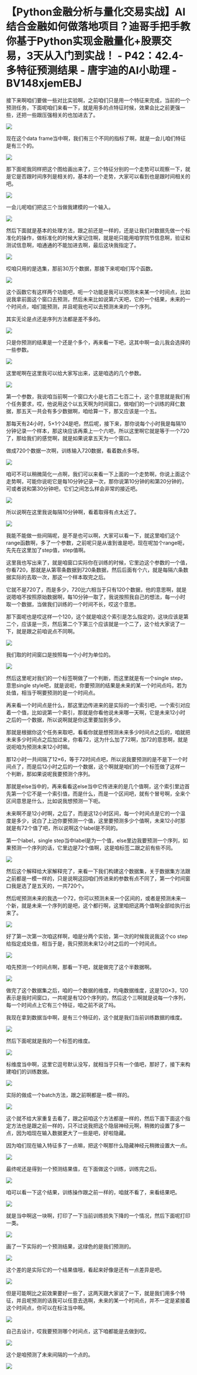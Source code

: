 # 【Python金融分析与量化交易实战】AI结合金融如何做落地项目？迪哥手把手教你基于Python实现金融量化+股票交易，3天从入门到实战！ - P42：42.4-多特征预测结果 - 唐宇迪的AI小助理 - BV148xjemEBJ

接下来啊咱们要做一些对比实验啊，之前咱们只是用一个特征来完成，当前的一个预测任务，下面呢咱们来看一下，就是用多的点特征时候，效果会比之前更强一些，还把一些跟压强相关的也加进去了。



![](img/53e6eb5b5d9e3d43fe2e7390015135e7_1.png)

现在这个data frame当中啊，我们有三个不同的指标了啊，就是一会儿咱们特征是有三个的。

![](img/53e6eb5b5d9e3d43fe2e7390015135e7_3.png)

那下面呢我同样把这个图给画出来了，三个特征分别的一个走势可以观察一下，就是它是否跟时间序列是相关的，基本的一个走势，大家可以看到也是跟时间相关的吧。



![](img/53e6eb5b5d9e3d43fe2e7390015135e7_5.png)

一会儿呢咱们把这三个当做我建模的一个输入。

![](img/53e6eb5b5d9e3d43fe2e7390015135e7_7.png)

然后下面就是基本的处理方法，跟之前还是一样的，还是让我们对数据先做一个标准化的操作，做标准化的时候大家记住啊，就是呃只能用咱学院节信息啊，验证和测试信息啊，咱通通的不能加进去啊，最后这块我指定了。



![](img/53e6eb5b5d9e3d43fe2e7390015135e7_9.png)

哎咱只用的是选集，那前30万个数据，那接下来呢咱们写个函数。

![](img/53e6eb5b5d9e3d43fe2e7390015135e7_11.png)

这个函数它有这样两个功能吧，呃一个功能是我可以预测未来某一个时间点，比如说我拿前面这个窗口去预测，然后未来比如说第六天吧，它的一个结果，未来的一个时间点，咱们能预测，并且呢我也可以去预测未来的一个序列。

其实无论是点还是序列方法都是差不多的。

![](img/53e6eb5b5d9e3d43fe2e7390015135e7_13.png)

只是你预测的结果是一个还是个多个，再来看一下吧，这其中啊一会儿我会选择的一些参数。

![](img/53e6eb5b5d9e3d43fe2e7390015135e7_15.png)

这里呢啊在这里我可以给大家写出来，这是咱选的几个参数。

![](img/53e6eb5b5d9e3d43fe2e7390015135e7_17.png)

第一个参数，我说咱当前啊一个窗口大小是七百二七百二十，这个意思就是我们有个任务要求，哎，他说用这个以五天啊为时间窗口，做咱们的一个训练的拜仁数据，那五天一共会有多少数据啊，咱给算一下，那又应该是一个五。

那每天有24小时，5×1个24是吧，然后呢，接下来，那你说每个小时我是每隔10分钟记录一个样本，那这块应该再乘上一个六吧，所以这里啊它就是等于一个720了，那给我们的感觉啊，就是如果说拿五天为一个窗口。

做成720个数据一次啊，训练输入720数据，看着数点多呀。

![](img/53e6eb5b5d9e3d43fe2e7390015135e7_19.png)

咱可不可以稍微简化一点啊，我们可以来看一下上面的一个走势啊，你说上面这个走势啊，可能你说呃它是每10分钟记录一次，那你说第10分钟的和第20分钟的，可或者说和第30分钟吧，它们之间怎么样会非常的接近吧。



![](img/53e6eb5b5d9e3d43fe2e7390015135e7_21.png)

所以说啊在这里我说每隔10分钟啊，看着取得有点太近了。

![](img/53e6eb5b5d9e3d43fe2e7390015135e7_23.png)

我能不能做一些间隔呢，是不是也可以啊，大家可以看一下，就这里咱们这个range函数啊，多了一个参数，之前呢只是从谁到谁是吧，现在呢加个range呃，先先在这里加了step值，step值啊。

这里我也写出来了，就是咱窗口实际你在训练的时候，它里边这个参数的一个值，你看720，那就是从第零条数据到720条数据，然后后面有个六，就是每隔六条数据实际的去取一次，那这一个样本取完之后。

它就不是720了，而是多少，720比六相当于只有120个数据，他的意思啊，就是说嗯咱不按照原始数据啊，每10分钟一取了，我说按照我自己的想法，每一小时取一个数据，当做我们训练的一个时间不长，哎这个意思。

那下面呢也是哎这样一个120，这个就是咱这个索引是怎么指定的，这块应该是第二个，应该是一页，然后第二个下第三个应该就是一个二了，这个给大家说了一下，就是跟之前咱说点不同啊。



![](img/53e6eb5b5d9e3d43fe2e7390015135e7_25.png)

我们取的时间窗口是按照每一个小时为单位的。

![](img/53e6eb5b5d9e3d43fe2e7390015135e7_27.png)

然后这里呢对我们的一个标签啊做了一个判断，而这里就是有一个single step，意思single style吧，就是说呃，你要预测的结果是未来的某一个时间点吗，若为处值，相当于啊要预测的是一个时间点。

再来看一个时间点是什么，那这里边传进来的是实际的一个索引吧，一个索引对应着一个值，比如说第一个索引，那就是你看他说未来哪一天啊，它是未来12小时之后的一个数据，所以说啊就是你这里要加到多少。

那就是根据你这个任务来取吧，看看你就是想预测未来多少时间点之后的，咱就把未来多少时间点之后加过来，你看72，这为什么加了72啊，加72的意思啊，就是说呃咱为预测未来12小时嘛。

那12小时一共间隔了12×6，等于72时间点吧，所以说我要预测的是不是下一个时间点了，而是后12小时之后的一个数据，这个啊就是咱们的一个标签做了这样一个判断，那如果说呢我要预测个序列。

那就是else当中的，再来看看这else当中它传进来的是几个值啊，这个索引里边首先第一个它不是一个索引值，而是什么，而是一个区间吧，就有个冒号啊，全来个区间意思是什么，比如说我想预测一下呃。

未来啊不是12小时啊，之后了，而是这12小时区间，每一个时间点是它的一个温度是多少，说白了上边你要预测一个值，这里要预测多少个值啊，未来12小时那就是有72个值了吧，所以说啊这个label是不同的。

第一个label，single step当中label是为一个值，else里边我要预测一个序列，如果预测一个序列的话，它里边是72个值啊，这是咱标签二跟之前有些不同。



![](img/53e6eb5b5d9e3d43fe2e7390015135e7_29.png)

然后这个解释给大家解释完了，来看一下我们构建这个数据集，关于数据集方法跟之前都是一模一样的，只是说啊这回咱们传进来的参数有点不同了，第一个时间窗口我是选了是五天的，一共720个。

然后呢预测未来的我选一个72，你可以预测未来一个区间的，或者是预测未来一个新，就是未来一个序列的是吧，这个都行啊，这里咱把这两个值啊全部给执行出来了。



![](img/53e6eb5b5d9e3d43fe2e7390015135e7_31.png)

好了第一次第一次咱这样啊，咱是分两个实验，第一次的时候我说我这个co step给指定成处值，相当于是，我只预测未来12小时之后的一个时间点。



![](img/53e6eb5b5d9e3d43fe2e7390015135e7_33.png)

咱先预测一个时间点啊，那看一下吧，就是做完了这个半数据啊。

![](img/53e6eb5b5d9e3d43fe2e7390015135e7_35.png)

做完了这个数据集之后，咱的一个数据的维度，均电数据维度，这是120×3，120表示是我时间窗口，一共呢是有120个序列的，然后这个三啊就是说每一个序列，每一个时间点上它有三个特征，咱之前不说了吗。

我现在拿到数据当中啊，是有三个特征的，这个就是我们当前训练数据的维度。

![](img/53e6eb5b5d9e3d43fe2e7390015135e7_37.png)

然后下面呢就是我的一个标签的维度。

![](img/53e6eb5b5d9e3d43fe2e7390015135e7_39.png)

标维度当中啊，这里它逗号默认没写，就相当于只有一个值吧，那好了，接下来构建咱们的训练数据。

![](img/53e6eb5b5d9e3d43fe2e7390015135e7_41.png)

实际的做成一个batch方法，跟之前啊都是一模一样的。

![](img/53e6eb5b5d9e3d43fe2e7390015135e7_43.png)

这个就不给大家重复去看了，跟之前咱这个方法都是一样的，然后下面下面这个指定方法也是跟之前一样的，只不过说我把这个隐层神经元啊，稍微的设置了多一点，因为咱现在输入数据更大了一些是吧，好啦隐藏。

因为咱们现在输入特征多了一点嘛，把这个啊那什么隐藏神经元稍微设置大一点。

![](img/53e6eb5b5d9e3d43fe2e7390015135e7_45.png)

最终呢还是得到一个预测结果值，在下面做这个训练，训练完之后。

![](img/53e6eb5b5d9e3d43fe2e7390015135e7_47.png)

咱可以看一下这个结果，训练操作跟之前一样的，咱就不看了，来看结果吧。

![](img/53e6eb5b5d9e3d43fe2e7390015135e7_49.png)

就是当中啊这一块啊，打印了一下当前训练损失下降的一个情况，然后下面呢打印一类。

![](img/53e6eb5b5d9e3d43fe2e7390015135e7_51.png)

画了一下实际的一个预测结果，这绿色的是我们预测的。

![](img/53e6eb5b5d9e3d43fe2e7390015135e7_53.png)

这个差的是实际它的一个结果值哦，看起来好像是还有一点差异是吧。

![](img/53e6eb5b5d9e3d43fe2e7390015135e7_55.png)

但是可能啊比之前效果要好一些了，这两天跟大家说了一下，就是我们用多个特征，并且呢预测的话我可以任意去选啊，未来的某一个时间点，并不一定是紧接着这个时间点，你可以在标注当中啊。



![](img/53e6eb5b5d9e3d43fe2e7390015135e7_57.png)

自己去设计，哎我要预测哪个时间点，这下咱都能是去做到哎。

![](img/53e6eb5b5d9e3d43fe2e7390015135e7_59.png)

这个是咱预测了未来间隔的一个点的。

![](img/53e6eb5b5d9e3d43fe2e7390015135e7_61.png)